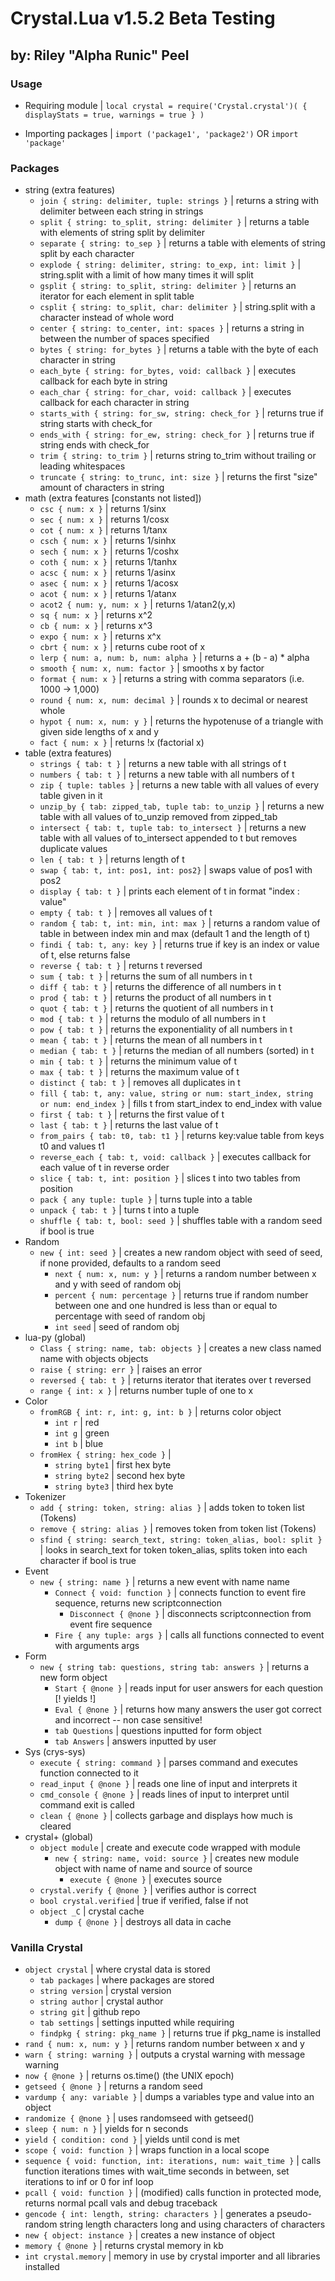 # Crystal.Lua v1.5.2 Beta Testing
## by: Riley "Alpha Runic" Peel

### Usage

- Requiring module |
`local crystal = require('Crystal.crystal')(
	{
		displayStats = true,
		warnings = true
	}
)`

- Importing packages |
`import ('package1', 'package2')` OR `import 'package'`

### Packages

- string (extra features)
  - `join { string: delimiter, tuple: strings }` | returns a string with delimiter between each string in strings
  - `split { string: to_split, string: delimiter }` | returns a table with elements of string split by delimiter
  - `separate { string: to_sep }` | returns a table with elements of string split by each character
  - `explode { string: delimiter, string: to_exp, int: limit }` | string.split with a limit of how many times it will split
  - `gsplit { string: to_split, string: delimiter }` | returns an iterator for each element in split table
  - `csplit { string: to_split, char: delimiter }` | string.split with a character instead of whole word
  - `center { string: to_center, int: spaces }` | returns a string in between the number of spaces specified
  - `bytes { string: for_bytes }` | returns a table with the byte of each character in string
  - `each_byte { string: for_bytes, void: callback }` | executes callback for each byte in string
  - `each_char { string: for_char, void: callback }` | executes callback for each character in string
  - `starts_with { string: for_sw, string: check_for }` | returns true if string starts with check_for
  - `ends_with { string: for_ew, string: check_for }` | returns true if string ends with check_for
  - `trim { string: to_trim }` | returns string to_trim without trailing or leading whitespaces
  - `truncate { string: to_trunc, int: size }` | returns the first "size" amount of characters in string
- math (extra features [constants not listed]) 
  - `csc { num: x }` | returns 1/sinx
  - `sec { num: x }` | returns 1/cosx
  - `cot { num: x }` | returns 1/tanx
  - `csch { num: x }` | returns 1/sinhx
  - `sech { num: x }` | returns 1/coshx
  - `coth { num: x }` | returns 1/tanhx
  - `acsc { num: x }` | returns 1/asinx
  - `asec { num: x }` | returns 1/acosx
  - `acot { num: x }` | returns 1/atanx
  - `acot2 { num: y, num: x }` | returns 1/atan2(y,x)
  - `sq { num: x }` | returns x^2
  - `cb { num: x }` | returns x^3
  - `expo { num: x }` | returns x^x
  - `cbrt { num: x }` | returns cube root of x
  - `lerp { num: a, num: b, num: alpha }` | returns a + (b - a) * alpha
  - `smooth { num: x, num: factor }` | smooths x by factor
  - `format { num: x }` | returns a string with comma separators (i.e. 1000 -> 1,000)
  - `round { num: x, num: decimal }` | rounds x to decimal or nearest whole
  - `hypot { num: x, num: y }` | returns the hypotenuse of a triangle with given side lengths of x and y
  - `fact { num: x }` | returns !x (factorial x) 
- table (extra features)
  - `strings { tab: t }` | returns a new table with all strings of t
  - `numbers { tab: t }` | returns a new table with all numbers of t 
  - `zip { tuple: tables }` | returns a new table with all values of every table given in it
  - `unzip_by { tab: zipped_tab, tuple tab: to_unzip }` | returns a new table with all values of to_unzip removed from zipped_tab
  - `intersect { tab: t, tuple tab: to_intersect }` | returns a new table with all values of to_intersect appended to t but removes duplicate values
  - `len { tab: t }` | returns length of t
  - `swap { tab: t, int: pos1, int: pos2}` | swaps value of pos1 with pos2
  - `display { tab: t }` | prints each element of t in format "index : value"
  - `empty { tab: t }` | removes all values of t 
  - `random { tab: t, int: min, int: max }` | returns a random value of table in between index min and max (default 1 and the length of t)
  - `findi { tab: t, any: key }` | returns true if key is an index or value of t, else returns false
  - `reverse { tab: t }` | returns t reversed
  - `sum { tab: t }` | returns the sum of all numbers in t
  - `diff { tab: t }` | returns the difference of all numbers in t
  - `prod { tab: t }` | returns the product of all numbers in t
  - `quot { tab: t }` | returns the quotient of all numbers in t
  - `mod { tab: t }` | returns the modulo of all numbers in t
  - `pow { tab: t }` | returns the exponentiality of all numbers in t
  - `mean { tab: t }` | returns the mean of all numbers in t
  - `median { tab: t }` | returns the median of all numbers (sorted) in t
  - `min { tab: t }` | returns the minimum value of t
  - `max { tab: t }` | returns the maximum value of t
  - `distinct { tab: t }` | removes all duplicates in t
  - `fill { tab: t, any: value, string or num: start_index, string or num: end_index }` | fills t from start_index to end_index with value
  - `first { tab: t }` | returns the first value of t
  - `last { tab: t }` | returns the last value of t
  - `from_pairs { tab: t0, tab: t1 }` |  returns key:value table from keys t0 and values t1
  - `reverse_each { tab: t, void: callback }` | executes callback for each value of t in reverse order
  - `slice { tab: t, int: position }` | slices t into two tables from position
  - `pack { any tuple: tuple }` | turns tuple into a table
  - `unpack { tab: t }` | turns t into a tuple
  - `shuffle { tab: t, bool: seed }` | shuffles table with a random seed if bool is true
- Random
  - `new { int: seed }` | creates a new random object with seed of seed, if none provided, defaults to a random seed
    - `next { num: x, num: y }` | returns a random number between x and y with seed of random obj
    - `percent { num: percentage }` | returns true if random number between one and one hundred is less than or equal to percentage with seed of random obj
    - `int seed` | seed of random obj
- lua-py (global)
  - `Class { string: name, tab: objects }` | creates a new class named name with objects objects
  - `raise { string: err }` | raises an error
  - `reversed { tab: t }` | returns iterator that iterates over t reversed
  - `range { int: x }` | returns number tuple of one to x
- Color
  - `fromRGB { int: r, int: g, int: b }` | returns color object
    - `int r` | red
    - `int g` | green
    - `int b` | blue
  - `fromHex { string: hex_code }` |
    - `string byte1` | first hex byte
    - `string byte2` | second hex byte
    - `string byte3` | third hex byte
- Tokenizer
  - `add { string: token, string: alias }` | adds token to token list (Tokens)
  - `remove { string: alias }` | removes token from token list (Tokens)
  - `sfind { string: search_text, string: token_alias, bool: split }` | looks in search_text for token token_alias, splits token into each character if bool is true
- Event
  - `new { string: name }` |  returns a new event with name name
    - `Connect { void: function }` | connects function to event fire sequence, returns new scriptconnection
      - `Disconnect { @none }` | disconnects scriptconnection from event fire sequence
    - `Fire { any tuple: args }` | calls all functions connected to event with arguments args
- Form
  - `new { string tab: questions, string tab: answers }` | returns a new form object
    - `Start { @none }` | reads input for user answers for each question [! yields !]
    - `Eval { @none }` | returns how many answers the user got correct and incorrect -- non case sensitive!
    - `tab Questions` | questions inputted for form object
    - `tab Answers` | answers inputted by user
- Sys (crys-sys)
  - `execute { string: command }` | parses command and executes function connected to it
  - `read_input { @none }` | reads one line of input and interprets it
  - `cmd_console { @none }` | reads lines of input to interpret until command exit is called
  - `clean { @none }` | collects garbage and displays how much is cleared
- crystal+ (global)
  - `object module` | create and execute code wrapped with module
    - `new { string: name, void: source }` | creates new module object with name of name and source of source
      - `execute { @none }` | executes source
  - `crystal.verify { @none }` | verifies author is correct
  - `bool crystal.verified` | true if verified, false if not
  - `object _C` | crystal cache
    - `dump { @none }` | destroys all data in cache
    
### Vanilla Crystal
  - `object crystal` | where crystal data is stored
    - `tab packages` | where packages are stored
    - `string version` | crystal version
    - `string author` | crystal author
    - `string git` | github repo
    - `tab settings` | settings inputted while requiring
    - `findpkg { string: pkg_name }` | returns true if pkg_name is installed
  - `rand { num: x, num: y }` | returns random number between x and y
  - `warn { string: warning }` | outputs a crystal warning with message warning
  - `now { @none }` | returns os.time() (the UNIX epoch)
  - `getseed { @none }` | returns a random seed
  - `vardump { any: variable }` | dumps a variables type and value into an object
  - `randomize { @none }` | uses randomseed with getseed()
  - `sleep { num: n }` | yields for n seconds
  - `yield { condition: cond }` | yields until cond is met
  - `scope { void: function }` | wraps function in a local scope
  - `sequence { void: function, int: iterations, num: wait_time }` | calls function iterations times with wait_time seconds in between, set iterations to inf or 0 for inf loop
  - `pcall { void: function }` | (modified) calls function in protected mode, returns normal pcall vals and debug traceback
  - `gencode { int: length, string: characters }` | generates a pseudo-random string length characters long and using characters of characters
  - `new { object: instance }` | creates a new instance of object
  - `memory { @none }` | returns crystal memory in kb
  - `int crystal.memory` | memory in use by crystal importer and all libraries installed 
